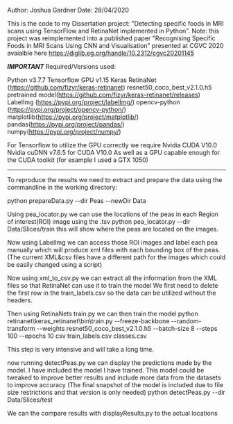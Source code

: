 Author: Joshua Gardner
Date: 28/04/2020

This is the code to my Dissertation project: "Detecting specific foods in MRI scans using TensorFlow and RetinaNet implemented in Python".
Note: this project was reimplemented into a published paper "Recognising Specific Foods in MRI Scans Using CNN and Visualisation" presented at CGVC 2020 avaialble here
https://diglib.eg.org/handle/10.2312/cgvc20201145

***IMPORTANT***
Required/Versions used:

Python v3.7.7
Tensorflow GPU v1.15
Keras RetinaNet (https://github.com/fizyr/keras-retinanet)
resnet50_coco_best_v2.1.0.h5 pretrained model(https://github.com/fizyr/keras-retinanet/releases)
LabelImg (https://pypi.org/project/labelImg/)
opencv-python (https://pypi.org/project/opencv-python/)
matplotlib(https://pypi.org/project/matplotlib/)
pandas(https://pypi.org/project/pandas/)
numpy(https://pypi.org/project/numpy/)

For Tensorflow to utilize the GPU correctly we require
Nvidia CUDA V10.0
Nvidia cuDNN v7.6.5 for CUDA V10.0
As well as a GPU capable enough for the CUDA toolkit (for example I used a GTX 1050)
***************

To reproduce the results we need to extract and prepare the data
using the commandline in the working directory:

python prepareData.py --dir Peas --newDir Data

Using pea_locator.py we can use the locations of the peas in each Region of interest(ROI) image using the .tsv
python pea_locator.py --dir Data/Slices/train
this will show where the peas are located on the images.

Now using LabelImg we can access those ROI images and label each pea manually which will produce xml files with each bounding box of the peas.(The current XML&csv files have a different path for the images which could be easily changed using a script)

Now using xml_to_csv.py we can extract all the information from the XML files so that RetinaNet can use it to train the model
We first need to delete the first row in the train_labels.csv so the data can be utilized without the headers.

Then using RetinaNets train.py we can then train the model
python retinanet\keras_retinanet\bin\train.py --freeze-backbone --random-transform --weights resnet50_coco_best_v2.1.0.h5 --batch-size 8 --steps 100 --epochs 10 csv train_labels.csv classes.csv

This step is very intensive and will take a long time.

now running detectPeas.py we can display the predictions made by the model. I have included the model I have trained. This model could be tweaked to improve better results and include more data from the datasets to improve accuracy
(The final snapshot of the model is included due to file size restrictions and that version is only needed)
python detectPeas.py --dir Data/Slices/test

We can the compare results with displayResults.py to the actual locations
